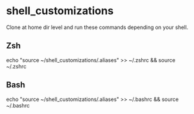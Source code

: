 # shell_customizations

Clone at home dir level and run these commands depending on your shell.


## Zsh

echo "source ~/shell_customizations/.aliases" >> ~/.zshrc && source ~/.zshrc 


## Bash

echo "source ~/shell_customizations/.aliases" >> ~/.bashrc && source ~/.bashrc
